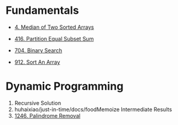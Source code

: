 # Fundamentals

- [4. Median of Two Sorted Arrays](https://leetcode.cn/problems/median-of-two-sorted-arrays/)

- [416. Partition Equal Subset Sum](416.%20Partition%20Equal%20Subset%20Sum.md)
- [704. Binary Search](704.%20Binary%20Search.md)
- [912. Sort An Array](912.%20Sort%20an%20Array.md)

# Dynamic Programming

1. Recursive Solution
2. huhaixiao/just-in-time/docs/foodMemoize Intermediate Results
3. [1246. Palindrome Removal](https://leetcode-cn.com/problems/palindrome-removal/)